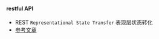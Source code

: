 #### restful API
* REST ```Representational State Transfer``` 表现层状态转化
* [参考文章](https://www.toutiao.com/i6694404645827117572)